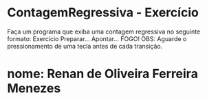 # ContagemRegressiva - Exercício
Faça um programa que exiba uma contagem regressiva no seguinte formato: Exercício
Preparar...
Apontar...
FOGO!
OBS: Aguarde o pressionamento de uma tecla antes de cada transição.

# nome: Renan de Oliveira Ferreira Menezes


